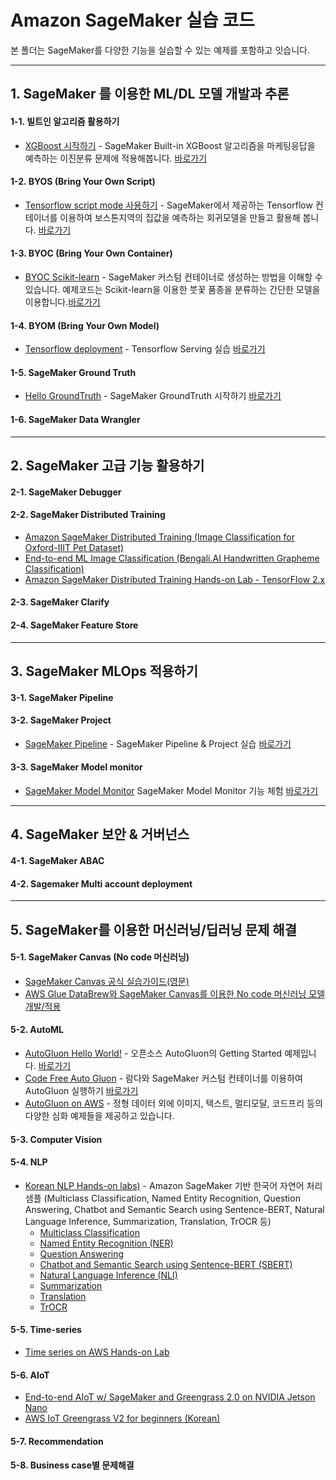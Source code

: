 # Amazon SageMaker 실습 코드

본 폴더는 SageMaker를 다양한 기능을 실습할 수 있는 예제를 포함하고 잇습니다.

---
## 1. SageMaker 를 이용한 ML/DL 모델 개발과 추론

#### 1-1. 빌트인 알고리즘 활용하기

- [XGBoost 시작하기](xgboost/Readme.md) - SageMaker Built-in XGBoost 알고리즘을 마케팅응답을 예측하는 이진분류 문제에 적용해봅니다. [바로가기](xgboost/Readme.md)

#### 1-2. BYOS (Bring Your Own Script)

- [Tensorflow script mode 사용하기](byos-tensorflow/Readme.md) - SageMaker에서 제공하는 Tensorflow 컨테이너를 이용하여 보스톤지역의 집값을 예측하는 회귀모델을 만들고 활용해 봅니다. [바로가기](byos-tensorflow/Readme.md) 

#### 1-3. BYOC (Bring Your Own Container)

- [BYOC Scikit-learn](byoc/scikit_bring_your_own/scikit_bring_your_own.ipynb) - SageMaker 커스텀 컨테이너로 생성하는 방법을 이해할 수 있습니다. 예제코드는 Scikit-learn을 이용한 붓꽃 품종을 분류하는 간단한 모델을 이용합니다.[바로가기](byoc/scikit_bring_your_own/scikit_bring_your_own.ipynb)

#### 1-4. BYOM (Bring Your Own Model)

- [Tensorflow deployment](tf-deploy/README.md) - Tensorflow Serving 실습 [바로가기](tf-deploy/README.md)

#### 1-5. SageMaker Ground Truth

- [Hello GroundTruth](hello-gt/README.md) - SageMaker GroundTruth 시작하기 [바로가기](hello-gt/README.md)

#### 1-6. SageMaker Data Wrangler

---

## 2. SageMaker 고급 기능 활용하기

#### 2-1. SageMaker Debugger

#### 2-2. SageMaker Distributed Training
- [Amazon SageMaker Distributed Training (Image Classification for Oxford-IIIT Pet Dataset)](https://github.com/aws-samples/sagemaker-distributed-training-pytorch-kr) 
- [End-to-end ML Image Classification (Bengali.AI Handwritten Grapheme Classification)](https://github.com/daekeun-ml/end-to-end-pytorch-on-sagemaker)
- [Amazon SageMaker Distributed Training Hands-on Lab - TensorFlow 2.x](https://github.com/daekeun-ml/sagemaker-distributed-training-tf2)

#### 2-3. SageMaker Clarify

#### 2-4. SageMaker Feature Store

---

## 3. SageMaker MLOps 적용하기

#### 3-1. SageMaker Pipeline

#### 3-2. SageMaker Project
- [SageMaker Pipeline](sm-pipeline/README.md) - SageMaker Pipeline & Project 실습 [바로가기](sm-pipeline/README.md)

#### 3-3. SageMaker Model monitor

- [SageMaker Model Monitor](model-monitor/SageMaker-ModelMonitoring.ipynb) SageMaker Model Monitor 기능 체험 [바로가기](model-monitor/SageMaker-ModelMonitoring.ipynb)

---
## 4. SageMaker 보안 & 거버넌스

#### 4-1. SageMaker ABAC

#### 4-2. Sagemaker Multi account deployment

---
## 5. SageMaker를 이용한 머신러닝/딥러닝 문제 해결

#### 5-1. SageMaker Canvas (No code 머신러닝)
- [SageMaker Canvas 공식 실습가이드(영문)](https://catalog.us-east-1.prod.workshops.aws/workshops/80ba0ea5-7cf9-4b8c-9d3f-1cd988b6c071/en-US/)
- [AWS Glue DataBrew와 SageMaker Canvas를 이용한 No code 머신러닝 모델 개발/적용](canvas-and-glue-databrew/Readme.md)

#### 5-2. AutoML
- [AutoGluon Hello World!](autogluon/autogluon_helloworld.ipynb) - 오픈소스 AutoGluon의 Getting Started 예제입니다. [바로가기](autogluon/autogluon_helloworld.ipynb)
- [Code Free Auto Gluon](autogluon/README.md) - 람다와 SageMaker 커스텀 컨테이너를 이용하여 AutoGluon 실행하기 [바로가기](autogluon/README.md)
- [AutoGluon on AWS](https://github.com/aws-samples/autogluon-on-aws) - 정형 데이터 외에 이미지, 텍스트, 멀티모달, 코드프리 등의 다양한 심화 예제들을 제공하고 있습니다.

#### 5-3. Computer Vision

#### 5-4. NLP

- [Korean NLP Hands-on labs)](https://github.com/aws-samples/sm-kornlp) - Amazon SageMaker 기반 한국어 자연어 처리 샘플 (Multiclass Classification, Named Entity Recognition, Question Answering, Chatbot and Semantic Search using Sentence-BERT, Natural Language Inference, Summarization, Translation, TrOCR 등)
    - [Multiclass Classification](https://github.com/aws-samples/sm-kornlp/tree/main/multiclass-classification)
    - [Named Entity Recognition (NER)](https://github.com/aws-samples/sm-kornlp/tree/main/named-entity-recognition)
    - [Question Answering](https://github.com/aws-samples/sm-kornlp/tree/main/question-answering)
    - [Chatbot and Semantic Search using Sentence-BERT (SBERT)](https://github.com/aws-samples/sm-kornlp/tree/main/sentence-bert-finetuning)
    - [Natural Language Inference (NLI)](https://github.com/aws-samples/sm-kornlp/tree/main/natural-language-inference)
    - [Summarization](https://github.com/aws-samples/sm-kornlp/tree/main/summarization)
    - [Translation](https://github.com/aws-samples/sm-kornlp/tree/main/translation)
    - [TrOCR](https://github.com/aws-samples/sm-kornlp/tree/main/trocr)    

#### 5-5. Time-series
- [Time series on AWS Hands-on Lab](https://github.com/daekeun-ml/time-series-on-aws-hol)

#### 5-6. AIoT 
- [End-to-end AIoT w/ SageMaker and Greengrass 2.0 on NVIDIA Jetson Nano](https://github.com/aws-samples/aiot-e2e-sagemaker-greengrass-v2-nvidia-jetson)
- [AWS IoT Greengrass V2 for beginners (Korean)](https://catalog.us-east-1.prod.workshops.aws/workshops/0b21ceb7-2108-4a82-9e76-4c56d4b52db5)

#### 5-7. Recommendation
#### 5-8. Business case별 문제해결



